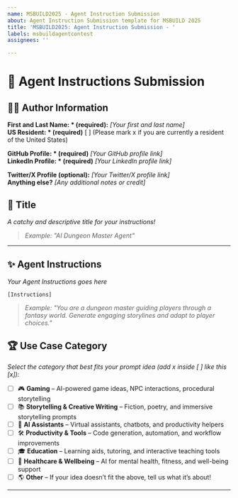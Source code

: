 ```yaml
---
name: MSBUILD2025 - Agent Instruction Submission
about: Agent Instruction Submission template for MSBUILD 2025
title: 'MSBUILD2025: Agent Instruction Submission - '
labels: msbuildagentcontest
assignees: ''

---
```


# 🚀 Agent Instructions Submission

## 👩‍💻 Author Information  
**First and Last Name: \* (required):** _[Your first and last name]_  
**US Resident: * (required)** [ ] (Please mark x if you are currently a resident of the United States)

**GitHub Profile: * (required)** _[Your GitHub profile link]_  
**LinkedIn Profile: * (required)** _[Your LinkedIn profile link]_  

**Twitter/X Profile (optional):** _[Your Twitter/X profile link]_  
**Anything else?** _[Any additional notes or credit]_

## 🎯 Title  
_A catchy and descriptive title for your instructions!_

> _Example: "AI Dungeon Master Agent"_

---

## ✨ Agent Instructions 
_Your Agent Instructions goes here_

```plaintext
[Instructions]
```
> _Example: "You are a dungeon master guiding players through a fantasy world. Generate engaging storylines and adapt to player choices."_

## 🏆 Use Case Category  
_Select the category that best fits your prompt idea (add x inside [ ] like this [x]):_  

- [ ] 🎮 **Gaming** – AI-powered game ideas, NPC interactions, procedural storytelling  
- [ ] 📚 **Storytelling & Creative Writing** – Fiction, poetry, and immersive storytelling prompts  
- [ ] 🤖 **AI Assistants** – Virtual assistants, chatbots, and productivity helpers  
- [ ] 🛠️ **Productivity & Tools** – Code generation, automation, and workflow improvements  
- [ ] 🎓 **Education** – Learning aids, tutoring, and interactive teaching tools  
- [ ] 🏥 **Healthcare & Wellbeing** – AI for mental health, fitness, and well-being support  
- [ ] 🌎 **Other** – If your idea doesn’t fit the above, tell us what it’s about!  
---

